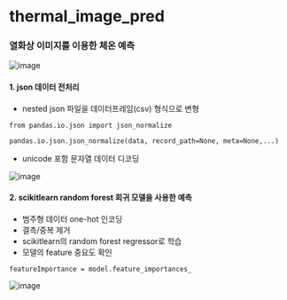 # thermal_image_pred
### 열화상 이미지를 이용한 체온 예측
![image](https://user-images.githubusercontent.com/84064361/120269715-5424e180-c2e3-11eb-8e6f-ec1e314d3e1a.png)

#### 1. json 데이터 전처리
* nested json 파일을 데이터프레임(csv) 형식으로 변형
```
from pandas.io.json import json_normalize

pandas.io.json.json_normalize(data, record_path=None, meta=None,...)
```
* unicode 포함 문자열 데이터 디코딩 

![image](https://user-images.githubusercontent.com/84064361/120274036-3f981780-c2ea-11eb-91df-84d00d56b5ce.png)

#### 2. scikitlearn random forest 회귀 모델을 사용한 예측
* 범주형 데이터 one-hot 인코딩
* 결측/중복 제거
* scikitlearn의 random forest regressor로 학습
* 모델의 feature 중요도 확인
```
featureImportance = model.feature_importances_
```

![image](https://user-images.githubusercontent.com/84064361/120270921-4cfed300-c2e5-11eb-8c80-0f4239014a2f.png)


